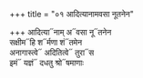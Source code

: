 +++
title = "०१ आदित्यानामवसा नूतनेन"

+++
आदित्या᳓नाम् अ᳓वसा नू᳓तनेन  
सक्षीम᳓हि श᳓र्मणा शं᳓तमेन  
अनागास्त्वे᳓ अदितित्वे᳓ तुरा᳓स  
इमं᳓ यज्ञं᳓ दधतु श्रो᳓षमाणाः